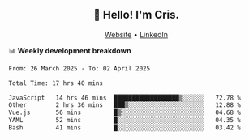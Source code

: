 
<h2 align="center">👋 Hello! I'm Cris.</h2>
<p align="center">
  <a href="https://www.criscunas.dev">Website</a> •
  <a href="https://www.linkedin.com/in/cristophercunas/">LinkedIn</a> 
</p>


📊 **Weekly development breakdown**
<!--START_SECTION:waka-->

```txt
From: 26 March 2025 - To: 02 April 2025

Total Time: 17 hrs 40 mins

JavaScript   14 hrs 46 mins  ██████████████████▒░░░░░░   72.78 %
Other        2 hrs 36 mins   ███▒░░░░░░░░░░░░░░░░░░░░░   12.88 %
Vue.js       56 mins         █▒░░░░░░░░░░░░░░░░░░░░░░░   04.68 %
YAML         52 mins         █░░░░░░░░░░░░░░░░░░░░░░░░   04.35 %
Bash         41 mins         █░░░░░░░░░░░░░░░░░░░░░░░░   03.42 %
```

<!--END_SECTION:waka-->
